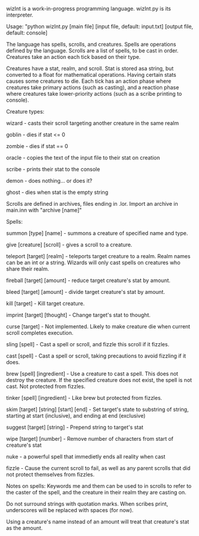 wizInt is a work-in-progress programming language. wizInt.py is its interpreter. 

Usage: "python wizInt.py [main file] [input file, default: input.txt] [output file, default: console]

The language has spells, scrolls, and creatures. Spells are operations defined by the language. Scrolls are a list of spells, to be cast in order. Creatures take an action each tick based on their type.

Creatures have a stat, realm, and scroll. Stat is stored asa string, but converted to a float for mathematical operations.
Having certain stats causes some creatures to die. Each tick has an action phase where creatures take primary actions (such as casting), and a reaction phase where creatures take lower-priority actions (such as a scribe printing to console).

Creature types:

wizard - casts their scroll targeting another creature in the same realm

goblin - dies if stat <= 0

zombie - dies if stat == 0

oracle - copies the text of the input file to their stat on creation

scribe - prints their stat to the console

demon - does nothing... or does it?

ghost - dies when stat is the empty string

Scrolls are defined in archives, files ending in .lor. Import an archive in main.inn with "archive [name]"

Spells:

summon [type] [name] - summons a creature of specified name and type.

give [creature] [scroll] - gives a scroll to a creature.

teleport [target] [realm] - teleports target creature to a realm. Realm names can be an int or a string. Wizards will only cast
    spells on creatures who share their realm.

fireball [target] [amount] - reduce target creature's stat by amount.

bleed [target] [amount] - divide target creature's stat by amount.

kill [target] - Kill target creature.

imprint [target] [thought] - Change target's stat to thought. 

curse [target] - Not implemented. Likely to make creature die when current scroll completes execution.

sling [spell] - Cast a spell or scroll, and fizzle this scroll if it fizzles.

cast [spell] - Cast a spell or scroll, taking precautions to avoid fizzling if it does.

brew [spell] [ingredient] - Use a creature to cast a spell. This does not destroy the creature. If the specified creature does not
    exist, the spell is not cast. Not protected from fizzles.

tinker [spell] [ingredient] - Like brew but protected from fizzles.

skim [target] [string] [start] [end] - Set target's state to substring of string, starting at start (inclusive), and ending at end (exclusive)

suggest [target] [string] - Prepend string to target's stat

wipe [target] [number] - Remove number of characters from start of creature's stat

nuke - a powerful spell that immedietly ends all reality when cast

fizzle - Cause the current scroll to fail, as well as any parent scrolls that did not protect themselves from fizzles.

Notes on spells:
Keywords me and them can be used to in scrolls to refer to the caster of the spell, and the creature in their realm they are casting on.

Do not surround strings with quotation marks. When scribes print, underscores will be replaced with spaces (for now).

Using a creature's name instead of an amount will treat that creature's stat as the amount.

